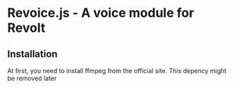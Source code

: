 # Revoice.js - A voice module for Revolt

## Installation

At first, you need to install ffmpeg from the official site. This depency might be removed later
